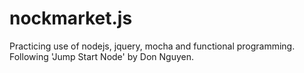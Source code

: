 nockmarket.js
=============

Practicing use of nodejs, jquery, mocha and functional programming. 
Following 'Jump Start Node' by Don Nguyen.
